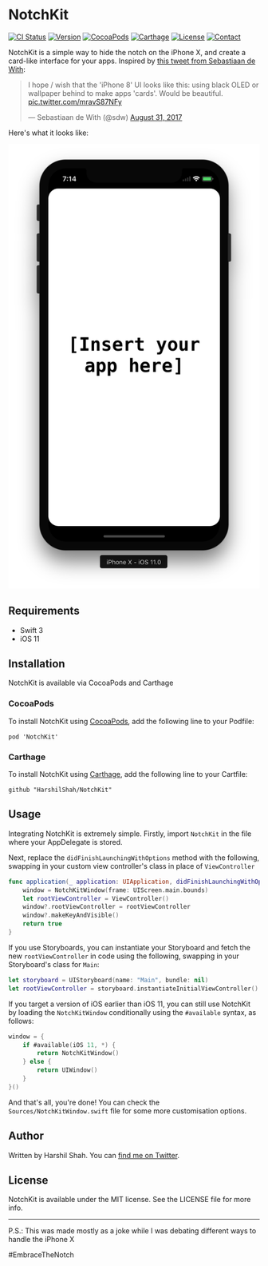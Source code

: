 # NotchKit

[![CI Status](http://img.shields.io/travis/HarshilShah/NotchKit.svg)](https://travis-ci.org/HarshilShah/NotchKit)
[![Version](https://img.shields.io/github/release/HarshilShah/NotchKit.svg)](https://github.com/HarshilShah/NotchKit/releases/latest)
[![CocoaPods](https://img.shields.io/badge/CocoaPods-compatible-fb0006.svg)](http://cocoapods.org/pods/NotchKit)
[![Carthage](https://img.shields.io/badge/Carthage-compatible-4BC51D.svg)](https://github.com/Carthage/Carthage)
[![License](https://img.shields.io/cocoapods/l/NotchKit.svg)](https://github.com/HarshilShah/NotchKit/blob/master/LICENSE)
[![Contact](https://img.shields.io/badge/contact-%40HarshilShah1910-3a8fc1.svg)](https://twitter.com/HarshilShah1910)

NotchKit is a simple way to hide the notch on the iPhone X, and create a card-like interface for your apps. Inspired by [this tweet from Sebastiaan de With](https://twitter.com/sdw/status/903060778340593664):

<blockquote class="twitter-tweet" data-lang="en"><p lang="en" dir="ltr">I hope / wish that the &#39;iPhone 8&#39; UI looks like this: using black OLED or wallpaper behind to make apps &#39;cards&#39;. Would be beautiful. <a href="https://t.co/mravS87NFy">pic.twitter.com/mravS87NFy</a></p>&mdash; Sebastiaan de With (@sdw) <a href="https://twitter.com/sdw/status/903060778340593664">August 31, 2017</a></blockquote>

Here's what it looks like:

![Demo](screenshot.png)

## Requirements

- Swift 3
- iOS 11

## Installation

NotchKit is available via CocoaPods and Carthage

### CocoaPods

To install NotchKit using [CocoaPods](http://cocoapods.org), add the following line to your Podfile:

```
pod 'NotchKit'
```

### Carthage

To install NotchKit using [Carthage](https://github.com/Carthage/Carthage), add the following line to your Cartfile:

```
github "HarshilShah/NotchKit"
```

## Usage

Integrating NotchKit is extremely simple. Firstly, import `NotchKit` in the file where your AppDelegate is stored.

Next, replace the `didFinishLaunchingWithOptions` method with the following, swapping in your custom view controller's class in place of `ViewController`

```swift
func application(_ application: UIApplication, didFinishLaunchingWithOptions launchOptions: [UIApplicationLaunchOptionsKey: Any]?) -> Bool {
    window = NotchKitWindow(frame: UIScreen.main.bounds)
    let rootViewController = ViewController()
    window?.rootViewController = rootViewController
    window?.makeKeyAndVisible()
    return true
}
```

If you use Storyboards, you can instantiate your Storyboard and fetch the new `rootViewController` in code using the following, swapping in your Storyboard's class for `Main`:

```swift
let storyboard = UIStoryboard(name: "Main", bundle: nil)
let rootViewController = storyboard.instantiateInitialViewController()
```

If you target a version of iOS earlier than iOS 11, you can still use NotchKit by loading the `NotchKitWindow` conditionally using the `#available` syntax, as follows:

```swift
window = {
    if #available(iOS 11, *) {
        return NotchKitWindow()
    } else {
        return UIWindow()
    }
}()
```

And that's all, you're done! You can check the `Sources/NotchKitWindow.swift` file for some more customisation options.

## Author

Written by Harshil Shah. You can [find me on Twitter](https://twitter.com/HarshilShah1910).

## License

NotchKit is available under the MIT license. See the LICENSE file for more info.

----

P.S.: This was made mostly as a joke while I was debating different ways to handle the iPhone X

 #EmbraceTheNotch
